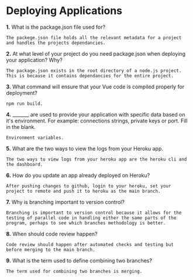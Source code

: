 # Deploying Applications

**1.** What is the package.json file used for?
<!-- enter you answer in the space below -->
```
The packege.json file holds all the relevant metadata for a project and handles the projects dependancies.
``` 
**2.** At what level of your project do you need package.json when deploying your application? Why?
<!-- enter you answer in the space below -->
```
The package.json exists in the root directory of a node.js project. This is because it contains dependancies for the entire project.
```
**3.** What command will ensure that your Vue code is compiled properly for deployment?
<!-- enter you answer in the space below -->
```
npm run build.
```
**4.** _______ are used to provide your application with specific data based on it's environment. For example: connections strings, private keys or port. Fill in the blank.
<!-- enter you answer in the space below -->
```
Environment variables.
```
**5.** What are the two ways to view the logs from your Heroku app.
<!-- enter you answer in the space below -->
```
The two ways to view logs from your heroku app are the heroku cli and the dashboard.
```
**6.** How do you update an app already deployed on Heroku?
<!-- enter you answer in the space below -->
```
After pushing changes to github, login to your heroku, set your project to remote and push it to heroku as the main branch.
```
**7.** Why is branching important to version control?
<!-- enter you answer in the space below -->
```
Branching is important to version control because it allows for the testing of parallel code in handling either the same parts of the program, perhaps to see which branches methodology is better.
```
**8.** When should code review happen?
<!-- enter you answer in the space below -->
```
Code review should happen after automated checks and testing but before merging to the main branch.
```
**9.** What is the term used to define combining two branches?
<!-- enter you answer in the space below -->
```
The term used for combining two branches is merging.
```